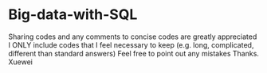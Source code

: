 # Big-data-with-SQL
Sharing codes and any comments to concise codes are greatly appreciated
I ONLY include codes that I feel necessary to keep (e.g. long, complicated, different than standard answers)
Feel free to point out any mistakes
Thanks.
Xuewei
